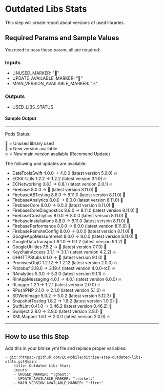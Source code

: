 # Outdated Libs Stats

This step will create report about versions of used libraries.


## Required Params and Sample Values

You need to pass these param, all are required:

### Inputs
- UNUSED_MARKER:                    ":ghost:"
- UPDATE_AVAILABLE_MARKER:          ":rocket:"
- MAIN_VERSION_AVAILABLE_MARKER:    ":fire:"

### Outputs
- USED_LIBS_STATUS

#### Sample Output
---
Pods Status:  

:ghost: = Unused library used  
:rocket: = New version available  
:fire: = New main version available (Recomend Update)  

The following pod updates are available:  
- DateToolsSwift 4.0.0 -> 4.0.0 (latest version 5.0.0) :fire:
- ECKit-Utils 1.2.2 -> 1.2.2 (latest version 3.1.0) :fire:
- ECNetworking 0.8.1 -> 0.8.1 (latest version 2.0.1) :fire:
- Firebase 8.0.0 ->  :ghost: (latest version 8.11.0) :rocket:
- FirebaseABTesting 8.8.0 -> 8.11.0 (latest version 8.11.0) :rocket:
- FirebaseAnalytics 8.0.0 -> 8.0.0 (latest version 8.11.0) :rocket:
- FirebaseCore 8.0.0 -> 8.0.0 (latest version 8.11.0) :rocket:
- FirebaseCoreDiagnostics 8.8.0 -> 8.11.0 (latest version 8.11.0) :rocket:
- FirebaseCrashlytics 8.0.0 -> 8.0.0 (latest version 8.11.0) :rocket:
- FirebaseInstallations 8.8.0 -> 8.11.0 (latest version 8.11.0) :rocket:
- FirebasePerformance 8.0.0 -> 8.0.0 (latest version 8.11.0) :rocket:
- FirebaseRemoteConfig 8.0.0 -> 8.0.0 (latest version 8.11.0) :rocket:
- GoogleAppMeasurement 8.0.0 -> 8.0.0 (latest version 8.11.0) :rocket:
- GoogleDataTransport 9.1.0 -> 9.1.2 (latest version 9.1.2) :rocket:
- GoogleUtilities 7.5.2 ->  :ghost: (latest version 7.7.0) :rocket:
- KeychainAccess 3.1.1 -> 3.1.1 (latest version 4.2.2) :fire:
- OHHTTPStubs 6.1.0 ->  :ghost: (latest version 9.1.0) :rocket:
- PromisesObjC 1.2.12 -> 1.2.12 (latest version 2.0.0) :fire:
- Protobuf 3.18.0 -> 3.19.4 (latest version 4.0.0-rc1) :fire:
- RAnalytics 5.3.0 -> 5.3.0 (latest version 9.1.1) :fire:
- RInAppMessaging 4.0.1 -> 4.0.1 (latest version 6.0.0) :fire:
- RLogger 1.2.1 -> 1.2.1 (latest version 2.0.0) :fire:
- RPushPNP 2.1.0 -> 2.1.0 (latest version 5.1.0) :fire:
- SDWebImage 5.0.2 -> 5.0.2 (latest version 5.12.3) :rocket:
- SnapshotTesting 1.8.2 -> 1.8.2 (latest version 1.9.0) :rocket:
- SwiftLint 0.41.0 -> 0.46.2 (latest version 0.46.2) :rocket:
- Swinject 2.8.0 -> 2.8.0 (latest version 2.8.1) :rocket:
- XMLMapper 1.6.1 -> 2.0.0 (latest version 2.0.0) :fire:
---

## How to use this Step

Add this in your bitrise.yml file and replace proper variables:

```
- git::https://github.com/EC-Mobile/bitrise-step-outdated-libs-stats.git@main:
    title: Outdated Libs Stats
    inputs:
    - UNUSED_MARKER: ":ghost:"
    - UPDATE_AVAILABLE_MARKER: ":rocket:"
    - MAIN_VERSION_AVAILABLE_MARKER: ":fire:"
```